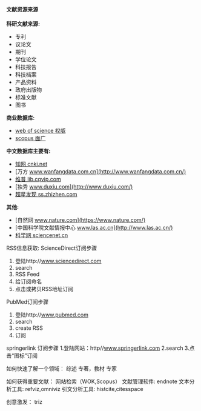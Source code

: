 #### 文献资源来源

**科研文献来源:**
- 专利
- 议论文
- 期刊
- 学位论文
- 科技报告
- 科技档案
- 产品资料
- 政府出版物
- 标准文献
- 图书

**商业数据库:**
- [web of science 权威](http://login.webofknowledge.com/)
- [scopus 面广](https://www.scopus.com/)


**中文数据库主要有:**
- [知网 cnki.net](http://cnki.net/)
- [万方 www.wanfangdata.com.cn](http://www.wanfangdata.com.cn/)
- [维普 lib.cqvip.com](http://lib.cqvip.com/)
- [独秀 www.duxiu.com](http://www.duxiu.com/)
- [超星发现 ss.zhizhen.com](http://ss.zhizhen.com/)

**其他:**
- [自然网 www.nature.com](https://www.nature.com/)
- [中国科学院文献情报中心 www.las.ac.cn](http://www.las.ac.cn/)
- [科学网 sciencenet.cn](http://sciencenet.cn/)

RSS信息获取:
ScienceDirect订阅步骤
1. 登陆http://www.sciencedirect.com
2. search
3. RSS Feed
4. 给订阅命名
5. 点击或拷贝RSS地址订阅

PubMed订阅步骤
1. 登陆http://www.pubmed.com
2. search
3. create RSS
4. 订阅

springerlink 订阅步骤
1.登陆网站：http//www.springerlink.com
2.search
3.点击“图标”订阅

如何快速了解一个领域：
综述 
专著，教材
专家

如何获得重要文献：
网站检索（WOK,Scopus）
文献管理软件: endnote
文本分析工具:  refviz,omniviz
引文分析工具: histcite,citesspace 

创意激发：
triz












